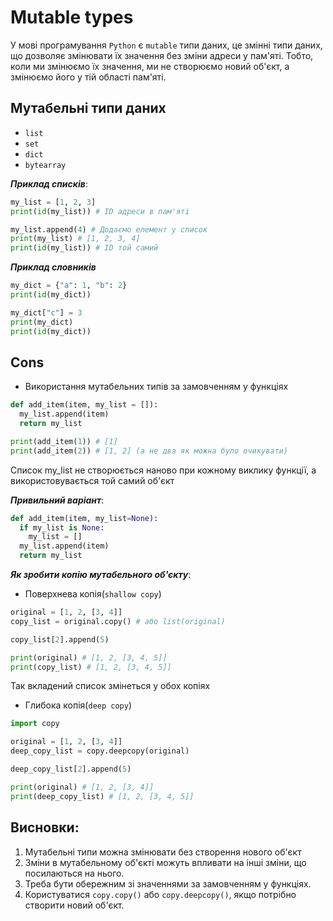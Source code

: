 # Mutable types

У мові програмування `Python` є `mutable` типи даних, це змінні типи даних, що дозволяє змінювати їх значення без зміни адреси у пам'яті. Тобто, коли ми змінюємо їх значення, ми не створюємо новий об'єкт, а змінюємо його у тій області пам'яті.


## Мутабельні типи даних 

 - `list` 
 - `set` 
 - `dict` 
 - `bytearray`


***Приклад списків***:
```python
my_list = [1, 2, 3]
print(id(my_list)) # ID адреси в пам'яті

my_list.append(4) # Додаємо елемент у список 
print(my_list) # [1, 2, 3, 4]
print(id(my_list)) # ID той самий 
```

***Приклад словників***

```python
my_dict = {"a": 1, "b": 2}
print(id(my_dict))

my_dict["c"] = 3 
print(my_dict)
print(id(my_dict))
```

## Cons

 - Використання мутабельних типів за замовченням у функціях

```python
def add_item(item, my_list = []):
  my_list.append(item)
  return my_list

print(add_item(1)) # [1]
print(add_item(2)) # [1, 2] (а не два як можна було очикувати)
```
Список my_list не створюється наново при кожному виклику функції, а використовувається той самий об'єкт

***Привильний варіант***:

```python
def add_item(item, my_list=None):
  if my_list is None:
    my_list = []
  my_list.append(item)
  return my_list
```
***Як зробити копію мутабельного об'єкту***:

- Поверхнева копія(`shallow copy`)

```python
original = [1, 2, [3, 4]]
copy_list = original.copy() # або list(original)

copy_list[2].append(5)

print(original) # [1, 2, [3, 4, 5]]
print(copy_list) # [1, 2, [3, 4, 5]]
```
Так вкладений список змінеться у обох копіях


- Глибока копія(`deep copy`)

```python
import copy

original = [1, 2, [3, 4]]
deep_copy_list = copy.deepcopy(original)

deep_copy_list[2].append(5)

print(original) # [1, 2, [3, 4]]
print(deep_copy_list) # [1, 2, [3, 4, 5]]
```

## Висновки:

1. Мутабельні типи можна змінювати без створення нового об'єкт
2. Зміни в мутабельному об'єкті можуть впливати на інші зміни, що посилаються на нього.
3. Треба бути обережним зі значеннями за замовченням у функціях.
4. Користуватися `copy.copy()` або `copy.deepcopy()`, якщо потрібно створити новий об'єкт.

